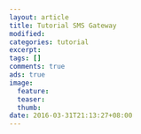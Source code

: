 ```yaml
---
layout: article
title: Tutorial SMS Gateway
modified:
categories: tutorial
excerpt:
tags: []
comments: true
ads: true
image:
  feature:
  teaser:
  thumb:
date: 2016-03-31T21:13:27+08:00
---
```


